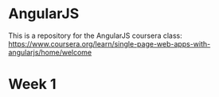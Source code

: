 # AngularJS

This is a repository for the AngularJS coursera class: https://www.coursera.org/learn/single-page-web-apps-with-angularjs/home/welcome

# Week 1


